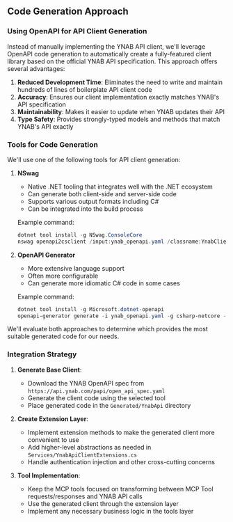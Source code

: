 ## Code Generation Approach

### Using OpenAPI for API Client Generation

Instead of manually implementing the YNAB API client, we'll leverage OpenAPI code generation to automatically create a fully-featured client library based on the official YNAB API specification. This approach offers several advantages:

1. **Reduced Development Time**: Eliminates the need to write and maintain hundreds of lines of boilerplate API client code
2. **Accuracy**: Ensures our client implementation exactly matches YNAB's API specification
3. **Maintainability**: Makes it easier to update when YNAB updates their API
4. **Type Safety**: Provides strongly-typed models and methods that match YNAB's API exactly

### Tools for Code Generation

We'll use one of the following tools for API client generation:

1. **NSwag**

   - Native .NET tooling that integrates well with the .NET ecosystem
   - Can generate both client-side and server-side code
   - Supports various output formats including C#
   - Can be integrated into the build process

   Example command:

   ```powershell
   dotnet tool install -g NSwag.ConsoleCore
   nswag openapi2csclient /input:ynab_openapi.yaml /classname:YnabClient /namespace:YnabMcpServer.Generated.YnabApi /output:Generated/YnabApi/YnabClient.cs
   ```

2. **OpenAPI Generator**

   - More extensive language support
   - Often more configurable
   - Can generate more idiomatic C# code in some cases

   Example command:

   ```powershell
   dotnet tool install -g Microsoft.dotnet-openapi
   openapi-generator generate -i ynab_openapi.yaml -g csharp-netcore -o Generated/YnabApi --additional-properties=packageName=YnabMcpServer.Generated.YnabApi
   ```

We'll evaluate both approaches to determine which provides the most suitable generated code for our needs.

### Integration Strategy

1. **Generate Base Client**:

   - Download the YNAB OpenAPI spec from `https://api.ynab.com/papi/open_api_spec.yaml`
   - Generate the client code using the selected tool
   - Place generated code in the `Generated/YnabApi` directory

2. **Create Extension Layer**:

   - Implement extension methods to make the generated client more convenient to use
   - Add higher-level abstractions as needed in `Services/YnabApiClientExtensions.cs`
   - Handle authentication injection and other cross-cutting concerns

3. **Tool Implementation**:
   - Keep the MCP tools focused on transforming between MCP Tool requests/responses and YNAB API calls
   - Use the generated client through the extension layer
   - Implement any necessary business logic in the tools layer
